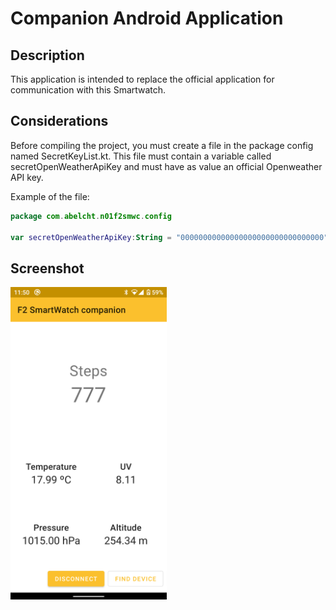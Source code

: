 # Companion Android Application
## Description
This application is intended to replace the official application for communication with this Smartwatch.

## Considerations
Before compiling the project, you must create a file in the package config named SecretKeyList.kt. This file must contain a variable called secretOpenWeatherApiKey and must have as value an official Openweather API key.  

Example of the file:
```kotlin
package com.abelcht.n01f2smwc.config

var secretOpenWeatherApiKey:String = "00000000000000000000000000000000"
```

## Screenshot
<img src="art/screenshot.png" width="250">

